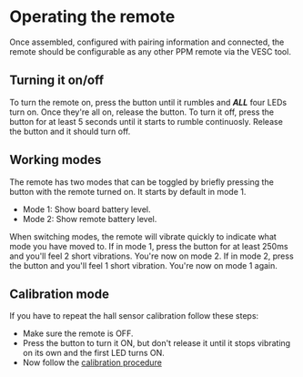 # Operating the remote

Once assembled, configured with pairing information and connected, the remote should be configurable as any other PPM remote via the VESC tool. 

## Turning it on/off

To turn the remote on, press the button until it rumbles and ***ALL*** four LEDs turn on. Once they're all on, release the button. To turn it off, press the button for at least 5 seconds until it starts to rumble continuosly. Release the button and it should turn off.

## Working modes

The remote has two modes that can be toggled by briefly pressing the button with the remote turned on. It starts by default in mode 1.

* Mode 1: Show board battery level.
* Mode 2: Show remote battery level.

When switching modes, the remote will vibrate quickly to indicate what mode you have moved to. If in mode 1, press the button for at least 250ms and you'll feel 2 short vibrations. You're now on mode 2. If in mode 2, press the button and you'll feel 1 short vibration. You're now on mode 1 again.

## Calibration mode

If you have to repeat the hall sensor calibration follow these steps:

* Make sure the remote is OFF.
* Press the button to turn it ON, but don't release it until it stops vibrating on its own and the first LED turns ON. 
* Now follow the [calibration procedure](./software.md#calibration)

